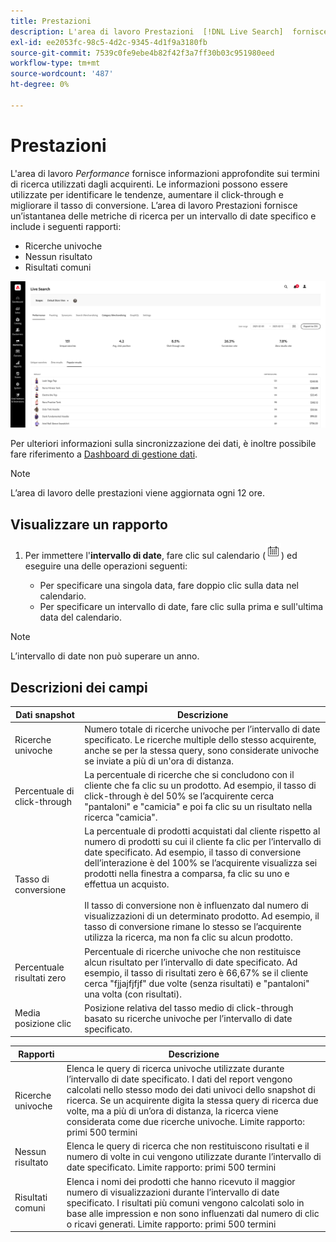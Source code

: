 ```yaml
---
title: Prestazioni
description: L'area di lavoro Prestazioni  [!DNL Live Search]  fornisce informazioni approfondite sui termini di ricerca utilizzati dagli acquirenti.
exl-id: ee2053fc-98c5-4d2c-9345-4d1f9a3180fb
source-git-commit: 7539c0fe9ebe4b82f42f3a7ff30b03c951980eed
workflow-type: tm+mt
source-wordcount: '487'
ht-degree: 0%

---
```


# Prestazioni

L&#39;area di lavoro *Performance* fornisce informazioni approfondite sui termini di ricerca utilizzati dagli acquirenti. Le informazioni possono essere utilizzate per identificare le tendenze, aumentare il click-through e migliorare il tasso di conversione. L’area di lavoro Prestazioni fornisce un’istantanea delle metriche di ricerca per un intervallo di date specifico e include i seguenti rapporti:

* Ricerche univoche
* Nessun risultato
* Risultati comuni

![Prestazioni](assets/performance-unique-searches.png)

Per ulteriori informazioni sulla sincronizzazione dei dati, è inoltre possibile fare riferimento a [Dashboard di gestione dati](https://experienceleague.adobe.com/docs/commerce-admin/systems/data-transfer/data-dashboard.html).

>[!NOTE]
>
>L’area di lavoro delle prestazioni viene aggiornata ogni 12 ore.

## Visualizzare un rapporto

1. Per immettere l&#39;**intervallo di date**, fare clic sul calendario (![Calendario](assets/btn-calendar.png)) ed eseguire una delle operazioni seguenti:

   * Per specificare una singola data, fare doppio clic sulla data nel calendario.
   * Per specificare un intervallo di date, fare clic sulla prima e sull&#39;ultima data del calendario.

>[!NOTE]
>
>L’intervallo di date non può superare un anno.

## Descrizioni dei campi

| Dati snapshot | Descrizione |
|--- |--- |
| Ricerche univoche | Numero totale di ricerche univoche per l’intervallo di date specificato. Le ricerche multiple dello stesso acquirente, anche se per la stessa query, sono considerate univoche se inviate a più di un&#39;ora di distanza. |
| Percentuale di click-through | La percentuale di ricerche che si concludono con il cliente che fa clic su un prodotto. Ad esempio, il tasso di click-through è del 50% se l’acquirente cerca &quot;pantaloni&quot; e &quot;camicia&quot; e poi fa clic su un risultato nella ricerca &quot;camicia&quot;. |
| Tasso di conversione | La percentuale di prodotti acquistati dal cliente rispetto al numero di prodotti su cui il cliente fa clic per l’intervallo di date specificato. Ad esempio, il tasso di conversione dell’interazione è del 100% se l’acquirente visualizza sei prodotti nella finestra a comparsa, fa clic su uno e effettua un acquisto. <br /><br />Il tasso di conversione non è influenzato dal numero di visualizzazioni di un determinato prodotto. Ad esempio, il tasso di conversione rimane lo stesso se l’acquirente utilizza la ricerca, ma non fa clic su alcun prodotto. |
| Percentuale risultati zero | Percentuale di ricerche univoche che non restituisce alcun risultato per l’intervallo di date specificato. Ad esempio, il tasso di risultati zero è 66,67% se il cliente cerca &quot;fjjajfjfjf&quot; due volte (senza risultati) e &quot;pantaloni&quot; una volta (con risultati). |
| Media posizione clic | Posizione relativa del tasso medio di click-through basato su ricerche univoche per l’intervallo di date specificato. |

| Rapporti | Descrizione |
|--- |--- |
| Ricerche univoche | Elenca le query di ricerca univoche utilizzate durante l’intervallo di date specificato. I dati del report vengono calcolati nello stesso modo dei dati univoci dello snapshot di ricerca. Se un acquirente digita la stessa query di ricerca due volte, ma a più di un’ora di distanza, la ricerca viene considerata come due ricerche univoche. Limite rapporto: primi 500 termini |
| Nessun risultato | Elenca le query di ricerca che non restituiscono risultati e il numero di volte in cui vengono utilizzate durante l’intervallo di date specificato. Limite rapporto: primi 500 termini |
| Risultati comuni | Elenca i nomi dei prodotti che hanno ricevuto il maggior numero di visualizzazioni durante l’intervallo di date specificato. I risultati più comuni vengono calcolati solo in base alle impression e non sono influenzati dal numero di clic o ricavi generati. Limite rapporto: primi 500 termini |
